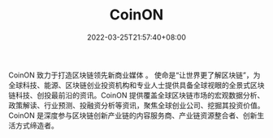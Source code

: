 ﻿---
weight: 
title: "CoinON"
description: "CoinON 致力于打造区块链领先新商业媒体"
date: 2022-03-25T21:57:40+08:00
lastmod: 2022-03-25T16:45:40+08:00
draft: false
authors: ["Metabd"]
featuredImage: "coinon.jpg"
link: ""
tags: ["元宇宙资讯","CoinON"]
categories: ["navigation"]
navigation: ["元宇宙资讯"]
lightgallery: true
toc: true
pinned: false
recommend: false
recommend1: false
---
CoinON 致力于打造区块链领先新商业媒体 。 使命是“让世界更了解区块链”，为全球科技、能源、区块链创业投资机构和专业人士提供具备全球视眼的全景式区块链科技、创投最前沿的资讯。CoinON 提供覆盖全球区块链市场的宏观数据分析、政策解读、行业预测、投融资分析等资讯，聚焦全球创业公司、挖掘其投资价值。CoinON 是深度参与区块链创新产业链的内容服务商、产业链资源整合者、创新生活方式缔造者。
